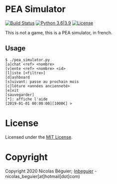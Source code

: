 # PEA Simulator

[![Build Status](https://travis-ci.com/nbeguier/pea-simulator.svg?branch=master)](https://travis-ci.com/nbeguier/pea-simulator) [![Python 3.6|3.9](https://img.shields.io/badge/python-3.6|3.9-green.svg)](https://www.python.org/) [![License](https://img.shields.io/github/license/nbeguier/pea-simulator?color=blue)](https://github.com/nbeguier/pea-simulator/blob/master/LICENSE)

This is not a game, this is a PEA simulator, in french.

## Usage

```
$ ./pea_simulator.py
[a]chat <ref> <nombre>
[v]ente <ref> <nombre> <id>
[l]iste [<filtre>]
[d]ashboard
[s]uivant: passe au prochain mois
[c]lôture <années ancienneté>
[e]xit
[sauvegarder]
[*]: affiche l'aide
[2019-01-01 00:00:00][1000€] >
```

# License
Licensed under the [MIT License](https://github.com/nbeguier/pea-simulator/blob/master/LICENSE).

# Copyright
Copyright 2020 Nicolas Béguier; ([nbeguier](https://beguier.eu/nicolas/) - nicolas_beguier[at]hotmail[dot]com)

